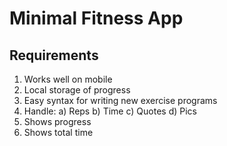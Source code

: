 Minimal Fitness App
===================

Requirements
------------

1. Works well on mobile
2. Local storage of progress
3. Easy syntax for writing new exercise programs
4. Handle:
  a) Reps
  b) Time
  c) Quotes
  d) Pics
5. Shows progress
6. Shows total time
